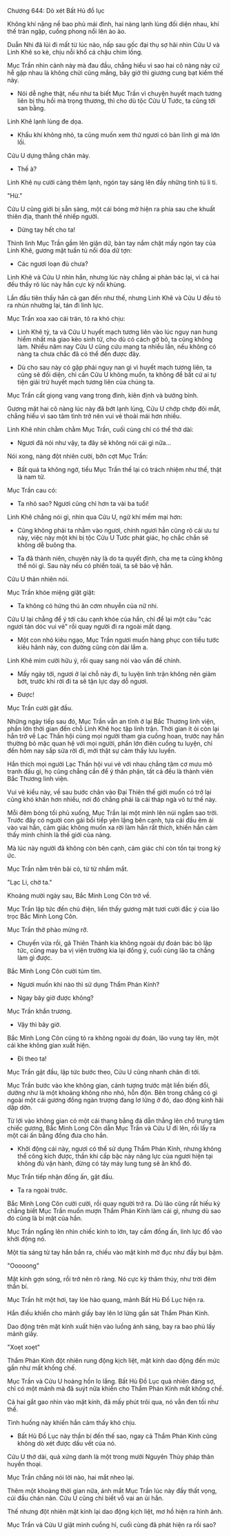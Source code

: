 




Chương 644: Dò xét Bất Hủ đồ lục


Không khí nặng nề bao phủ mái đình, hai nàng lạnh lùng đối diện nhau, khí thế tràn ngập, cuồng phong nổi lên ào ào.

Duẫn Nhi đã lủi đi mất từ lúc nào, nấp sau gốc đại thụ sợ hãi nhìn Cửu U và Linh Khê so kè, chịu nỗi khổ cá chậu chim lồng.

Mục Trần nhìn cảnh này mà đau đầu, chẳng hiểu vì sao hai cô nàng này cứ hễ gặp nhau là không chửi cũng mắng, bây giờ thì giương cung bạt kiếm thế này.

- Nói dễ nghe thật, nếu như ta biết Mục Trần vì chuyện huyết mạch tương liên bị thu hồi mà trọng thương, thì cho dù tộc Cửu U Tước, ta cũng tới san bằng.

Linh Khê lạnh lùng đe dọa.

- Khẩu khí không nhỏ, ta cũng muốn xem thứ ngươi có bản lĩnh gì mà lớn lối.

Cửu U dựng thẳng chân mày.

- Thế à?

Linh Khê nụ cười càng thêm lạnh, ngón tay sáng lên đầy những tinh tú li ti.

"Hừ."

Cửu U cũng giới bị sẵn sàng, một cái bóng mờ hiện ra phía sau che khuất thiên địa, thanh thế nhiếp người.

- Dừng tay hết cho ta!

Thình lình Mục Trần gầm lên giận dữ, bàn tay nắm chặt mấy ngón tay của Linh Khê, gương mặt tuấn tú nổi đóa dữ tợn:

- Các ngươi loạn đủ chưa?

Linh Khê vả Cửu U nhìn hắn, nhưng lúc này chẳng ai phản bác lại, vì cả hai đều thấy rõ lúc này hắn cực kỳ nổi khùng.

Lần đầu tiên thấy hắn cả gan đến như thế, nhưng Linh Khê và Cửu U đều tỏ ra nhún nhường lại, tán đi linh lực.

Mục Trần xoa xao cái trán, tỏ ra khó chịu:

- Linh Khê tỷ, ta và Cửu U huyết mạch tương liên vào lúc nguy nan hung hiểm nhất mà giao kèo sinh tử, cho dù có cách gỡ bỏ, ta cũng không làm. Nhiều năm nay Cửu U cũng cứu mạng ta nhiều lần, nếu không có nàng ta chưa chắc đã có thể đến được đây.

- Dù cho sau này có gặp phải nguy nan gì vì huyết mạch tương liên, ta cũng sẽ đối diện, chỉ cần Cửu U không muốn, ta không để bất cứ ai tự tiện giải trừ huyết mạch tương liên của chúng ta.

Mục Trần cất giọng vang vang trong đình, kiên định và bướng bỉnh.

Gương mặt hai cô nàng lúc này đã bớt lạnh lùng, Cửu U chớp chớp đôi mắt, chẳng hiểu vì sao tâm tình trở nên vui vẻ thoải mái hơn nhiều.

Linh Khê nhìn chằm chằm Mục Trần, cuối cùng chỉ có thể thở dài:

- Ngươi đã nói như vậy, ta đây sẽ không nói cái gì nữa...

Nói xong, nàng đột nhiên cười, bỡn cợt Mục Trần:

- Bất quá ta không ngờ, tiểu Mục Trần thế lại có trách nhiệm như thế, thật là nam tử.

Mục Trần cau có:

- Ta nhỏ sao? Ngươi cũng chỉ hơn ta vài ba tuổi!

Linh Khê chẳng nói gì, nhìn qua Cửu U, ngữ khí mềm mại hơn:

- Cũng không phải ta nhằm vào ngươi, chính ngươi hẳn cũng rõ cái ưu tư này, việc này một khi bị tộc Cửu U Tước phát giác, họ chắc chắn sẽ không dễ buông tha.

- Ta đã thành niên, chuyện này là do ta quyết định, cha mẹ ta cũng không thể nói gì. Sau này nếu có phiền toái, ta sẽ bảo vệ hắn.

Cửu U thản nhiên nói.

Mục Trần khóe miệng giật giật:

- Ta không có hứng thú ăn cơm nhuyễn của nữ nhi.

Cửu U lại chẳng để ý tới câu cạnh khóe của hắn, chỉ để lại một câu "các ngươi tán dóc vui vẻ" rồi quay người đi ra ngoài mất dạng.

- Một con nhỏ kiêu ngạo, Mục Trần ngươi muốn hàng phục con tiểu tước kiêu hãnh này, con đường cũng còn dài lắm a.

Linh Khê mỉm cười hữu ý, rồi quay sang nói vào vấn đề chính.

- Mấy ngày tới, ngươi ở lại chỗ này đi, tu luyện linh trận không nên giảm bớt, trước khi rời đi ta sẽ tận lực dạy dỗ ngươi.

- Được!

Mục Trần cười gật đầu.

Những ngày tiếp sau đó, Mục Trần vẫn an tĩnh ở lại Bắc Thương linh viện, phần lớn thời gian đến chỗ Linh Khê học tập linh trận. Thời gian ít ỏi còn lại hắn trở về Lạc Thần hội cùng mọi người tham gia cuồng hoan, trước nay hắn thường bỏ mặc quan hệ với mọi người, phần lớn điên cuồng tu luyện, chỉ đến hôm nay sắp sửa rời đi, mới thật sự cảm thấy lưu luyến.

Hắn thích mọi người Lạc Thần hội vui vẻ với nhau chẳng tâm cơ mưu mô tranh đấu gì, họ cũng chẳng cần để ý thân phận, tất cả đều là thành viên Bắc Thương linh viện.

Vui vẻ kiểu này, về sau bước chân vào Đại Thiên thế giới muốn có trở lại cũng khó khăn hơn nhiều, nơi đó chẳng phải là cái tháp ngà vô tư thế này.

Mỗi đêm bóng tối phủ xuống, Mục Trần lại một mình lên núi ngắm sao trời. Trước đây có người con gái bồi tiếp yên lặng bên cạnh, tựa cái đầu êm ái vào vai hắn, cảm giác không muốn xa rời làm hắn rất thích, khiến hắn cảm thấy mình chính là thế giới của nàng.

Mà lúc này người đã không còn bên cạnh, cảm giác chỉ còn tồn tại trong ký ức.

Mục Trần nằm trên bãi cỏ, từ từ nhắm mắt.

"Lạc Li, chờ ta."

Khoảng mười ngày sau, Bắc Minh Long Côn trở về.

Mục Trần lập tức đến chủ điện, liền thấy gương mặt tươi cười đắc ý của lão trọc Bắc Minh Long Côn.

Mục Trần thở phào mừng rỡ.

- Chuyến vừa rồi, gã Thiên Thánh kia không ngoài dự đoán bác bỏ lập tức, cũng may ba vị viện trưởng kia lại đồng ý, cuối cùng lão ta chẳng làm gì được.

Bắc Minh Long Côn cười tủm tỉm.

- Ngươi muốn khi nào thì sử dụng Thẩm Phán Kính?

- Ngay bây giờ được không?

Mục Trần khẩn trương.

- Vậy thì bây giờ.

Bắc Minh Long Côn cũng tỏ ra không ngoài dự đoán, lão vung tay lên, một cái khe không gian xuất hiện.

- Đi theo ta!

Mục Trần gật đầu, lập tức bước theo, Cửu U cũng nhanh chân đi tới.

Mục Trần bước vào khe không gian, cảnh tượng trước mặt liền biến đổi, dường như là một khoảng không nho nhỏ, hỗn độn. Bên trong chẳng có gì ngoài một cái gương đồng ngàn trượng đang lơ lửng ở đó, dao động kinh hãi dập dờn.

Từ lới vào không gian có một cái thang bằng đá dẫn thẳng lên chỗ trung tâm chiếc gương, Bắc Minh Long Côn dẫn Mục Trần và Cửu U đi lên, rồi lấy ra một cái ấn bằng đồng đưa cho hắn.

- Khởi động cái này, ngươi có thể sử dụng Thẩm Phán Kính, nhưng không thể công kích được, thần khí cấp bậc này năng lực của ngươi hiện tại không đủ vận hành, đừng có táy máy lung tung sẽ ăn khổ đó.

Mục Trần tiếp nhận đồng ấn, gật đầu.

- Ta ra ngoài trước.

Bắc Minh Long Côn cười cười, rồi quay người trở ra. Dù lão cũng rất hiếu kỳ chẳng biết Mục Trần muốn mượn Thẩm Phán Kính làm cái gì, nhưng dù sao đó cũng là bí mật của hắn.

Mục Trần ngẩng lên nhìn chiếc kính to lớn, tay cầm đồng ấn, linh lực đổ vào khởi động nó.

Một tia sáng từ tay hắn bắn ra, chiếu vào mặt kính mờ đục như đầy bụi bặm.

"Ooooong"

Mặt kính gợn sóng, rồi trở nên rõ ràng. Nó cực kỳ thâm thúy, như trời đêm thần bí.

Mục Trần hít một hơi, tay lóe hào quang, mảnh Bất Hủ Đồ Lục hiện ra.

Hắn điều khiển cho mảnh giấy bay lên lơ lửng gần sát Thẩm Phán Kính.

Dao động trên mặt kính xuất hiện vào luồng ánh sáng, bay ra bao phủ lấy mảnh giấy.

"Xoẹt xoẹt"

Thẩm Phán Kính đột nhiên rung động kịch liệt, mặt kính dao động đến mức gần như mất khống chế.

Mục Trần và Cửu U hoảng hồn lo lắng. Bất Hủ Đồ Lục quả nhiên đáng sợ, chỉ có một mảnh mà đã suýt nữa khiến cho Thẩm Phán Kính mất khống chế.

Cả hai gắt gao nhìn vào mặt kính, đã mấy phút trôi qua, nó vẫn đen tối như thế.

Tình huống này khiến hắn cảm thấy khó chịu.

- Bất Hủ Đồ Lục này thần bí đến thế sao, ngay cả Thẩm Phán Kính cũng không dò xét được dấu vết của nó.

Cửu U thở dài, quả xứng danh là một trong mười Nguyên Thủy pháp thân huyền thoại.

Mục Trần chẳng nói lời nào, hai mắt nheo lại.

Thêm một khoảng thời gian nữa, ánh mắt Mục Trần lúc này đầy thất vọng, cúi đầu chán nản. Cửu U cũng chỉ biết vỗ vai an ủi hắn.

Thế nhưng đột nhiên mặt kính lại dao động kịch liệt, mơ hồ hiện ra hình ảnh.

Mục Trần và Cửu U giật mình cuồng hỉ, cuối cùng đã phát hiện ra rồi sao?




